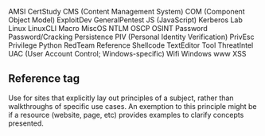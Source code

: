 AMSI
CertStudy
CMS (Content Management System)
COM (Component Object Model)
ExploitDev
GeneralPentest
JS (JavaScript)
Kerberos
Lab
Linux
LinuxCLI
Macro
MiscOS
NTLM
OSCP
OSINT
Password
Password/Cracking
Persistence
PIV (Personal Identity Verification)
PrivEsc
Privilege
Python
RedTeam
Reference
Shellcode
TextEditor
Tool
ThreatIntel
UAC (User Account Control; Windows-specific)
Wifi
Windows
www
XSS

## Reference tag
Use for sites that explicitly lay out principles of a subject, rather than walkthroughs of specific use cases. An exemption to this principle might be if a resource (website, page, etc) provides examples to clarify concepts presented.